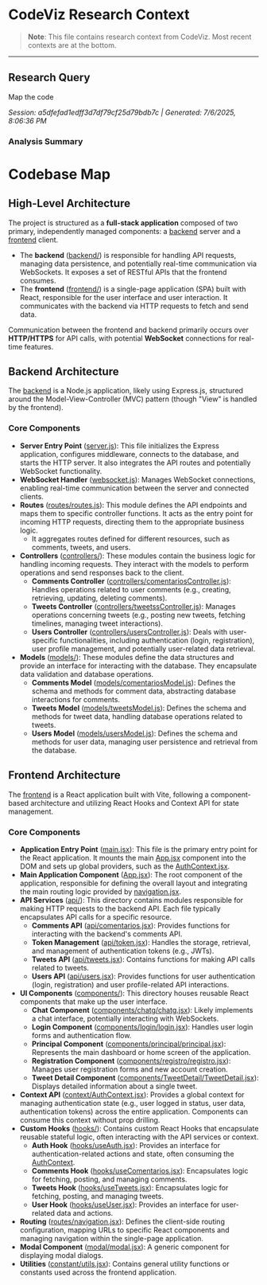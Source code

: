 # CodeViz Research Context

> **Note**: This file contains research context from CodeViz. Most recent contexts are at the bottom.

---

## Research Query

Map the code

*Session: a5dfefad1edff3d7df79cf25d79bdb7c | Generated: 7/6/2025, 8:06:36 PM*

### Analysis Summary

# Codebase Map

## High-Level Architecture

The project is structured as a **full-stack application** composed of two primary, independently managed components: a [backend](backend/) server and a [frontend](frontend/) client.

*   The **backend** ([backend/](backend/)) is responsible for handling API requests, managing data persistence, and potentially real-time communication via WebSockets. It exposes a set of RESTful APIs that the frontend consumes.
*   The **frontend** ([frontend/](frontend/)) is a single-page application (SPA) built with React, responsible for the user interface and user interaction. It communicates with the backend via HTTP requests to fetch and send data.

Communication between the frontend and backend primarily occurs over **HTTP/HTTPS** for API calls, with potential **WebSocket** connections for real-time features.

## Backend Architecture

The [backend](backend/) is a Node.js application, likely using Express.js, structured around the Model-View-Controller (MVC) pattern (though "View" is handled by the frontend).

### Core Components

*   **Server Entry Point** ([server.js](backend/server.js)): This file initializes the Express application, configures middleware, connects to the database, and starts the HTTP server. It also integrates the API routes and potentially WebSocket functionality.
*   **WebSocket Handler** ([websocket.js](backend/websocket.js)): Manages WebSocket connections, enabling real-time communication between the server and connected clients.
*   **Routes** ([routes/routes.js](backend/routes/routes.js)): This module defines the API endpoints and maps them to specific controller functions. It acts as the entry point for incoming HTTP requests, directing them to the appropriate business logic.
    *   It aggregates routes defined for different resources, such as comments, tweets, and users.
*   **Controllers** ([controllers/](backend/controllers/)): These modules contain the business logic for handling incoming requests. They interact with the models to perform operations and send responses back to the client.
    *   **Comments Controller** ([controllers/comentariosController.js](backend/controllers/comentariosController.js)): Handles operations related to user comments (e.g., creating, retrieving, updating, deleting comments).
    *   **Tweets Controller** ([controllers/tweetssController.js](backend/controllers/tweetssController.js)): Manages operations concerning tweets (e.g., posting new tweets, fetching timelines, managing tweet interactions).
    *   **Users Controller** ([controllers/usersController.js](backend/controllers/usersController.js)): Deals with user-specific functionalities, including authentication (login, registration), user profile management, and potentially user-related data retrieval.
*   **Models** ([models/](backend/models/)): These modules define the data structures and provide an interface for interacting with the database. They encapsulate data validation and database operations.
    *   **Comments Model** ([models/comentariosModel.js](backend/models/comentariosModel.js)): Defines the schema and methods for comment data, abstracting database interactions for comments.
    *   **Tweets Model** ([models/tweetsModel.js](backend/models/tweetsModel.js)): Defines the schema and methods for tweet data, handling database operations related to tweets.
    *   **Users Model** ([models/usersModel.js](backend/models/usersModel.js)): Defines the schema and methods for user data, managing user persistence and retrieval from the database.

## Frontend Architecture

The [frontend](frontend/) is a React application built with Vite, following a component-based architecture and utilizing React Hooks and Context API for state management.

### Core Components

*   **Application Entry Point** ([main.jsx](frontend/src/main.jsx)): This file is the primary entry point for the React application. It mounts the main [App.jsx](frontend/src/App.jsx) component into the DOM and sets up global providers, such as the [AuthContext.jsx](frontend/src/context/AuthContext.jsx).
*   **Main Application Component** ([App.jsx](frontend/src/App.jsx)): The root component of the application, responsible for defining the overall layout and integrating the main routing logic provided by [navigation.jsx](frontend/src/routes/navigation.jsx).
*   **API Services** ([api/](frontend/src/api/)): This directory contains modules responsible for making HTTP requests to the backend API. Each file typically encapsulates API calls for a specific resource.
    *   **Comments API** ([api/comentarios.jsx](frontend/src/api/comentarios.jsx)): Provides functions for interacting with the backend's comments API.
    *   **Token Management** ([api/token.jsx](frontend/src/api/token.jsx)): Handles the storage, retrieval, and management of authentication tokens (e.g., JWTs).
    *   **Tweets API** ([api/tweets.jsx](frontend/src/api/tweets.jsx)): Contains functions for making API calls related to tweets.
    *   **Users API** ([api/users.jsx](frontend/src/api/users.jsx)): Provides functions for user authentication (login, registration) and user profile-related API interactions.
*   **UI Components** ([components/](frontend/src/components/)): This directory houses reusable React components that make up the user interface.
    *   **Chat Component** ([components/chatg/chatg.jsx](frontend/src/components/chatg/chatg.jsx)): Likely implements a chat interface, potentially interacting with WebSockets.
    *   **Login Component** ([components/login/login.jsx](frontend/src/components/login/login.jsx)): Handles user login forms and authentication flow.
    *   **Principal Component** ([components/principal/principal.jsx](frontend/src/components/principal/principal.jsx)): Represents the main dashboard or home screen of the application.
    *   **Registration Component** ([components/registro/registro.jsx](frontend/src/components/registro/registro.jsx)): Manages user registration forms and new account creation.
    *   **Tweet Detail Component** ([components/TweetDetail/TweetDetail.jsx](frontend/src/components/TweetDetail/TweetDetail.jsx)): Displays detailed information about a single tweet.
*   **Context API** ([context/AuthContext.jsx](frontend/src/context/AuthContext.jsx)): Provides a global context for managing authentication state (e.g., user logged in status, user data, authentication tokens) across the entire application. Components can consume this context without prop drilling.
*   **Custom Hooks** ([hooks/](frontend/src/hooks/)): Contains custom React Hooks that encapsulate reusable stateful logic, often interacting with the API services or context.
    *   **Auth Hook** ([hooks/useAuth.jsx](frontend/src/hooks/useAuth.jsx)): Provides an interface for authentication-related actions and state, often consuming the [AuthContext](frontend/src/context/AuthContext.jsx).
    *   **Comments Hook** ([hooks/useComentarios.jsx](frontend/src/hooks/useComentarios.jsx)): Encapsulates logic for fetching, posting, and managing comments.
    *   **Tweets Hook** ([hooks/useTweets.jsx](frontend/src/hooks/useTweets.jsx)): Encapsulates logic for fetching, posting, and managing tweets.
    *   **User Hook** ([hooks/useUser.jsx](frontend/src/hooks/useUser.jsx)): Provides an interface for user-related data and actions.
*   **Routing** ([routes/navigation.jsx](frontend/src/routes/navigation.jsx)): Defines the client-side routing configuration, mapping URLs to specific React components and managing navigation within the single-page application.
*   **Modal Component** ([modal/modal.jsx](frontend/src/modal/modal.jsx)): A generic component for displaying modal dialogs.
*   **Utilities** ([constant/utils.jsx](frontend/src/constant/utils.jsx)): Contains general utility functions or constants used across the frontend application.

